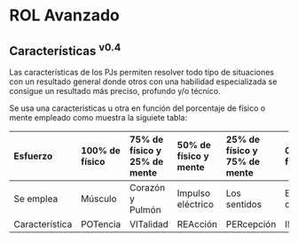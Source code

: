 # ROL Avanzado
## Características <sup>v0.4</sup>

Las características de los PJs permiten resolver todo tipo de situaciones con un resultado general donde otros con una habilidad especializada se consigue un resultado más preciso, profundo y/o técnico.

Se usa una características u otra en función del porcentaje de físico o mente empleado como muestra la siguiete tabla:

| Esfuerzo | 100% de físico | 75% de físico y 25% de mente | 50% de físico y mente | 25% de físico y 75% de mente | 0% de físico | 
| :---- | :---- | :---- | :---- | :---- | :---- |
| Se emplea | Músculo | Corazón y Pulmón | Impulso eléctrico | Los sentidos | El cerebro |
| Característica | POTencia | VITalidad | REAcción | PERcepción | INTelecto |
